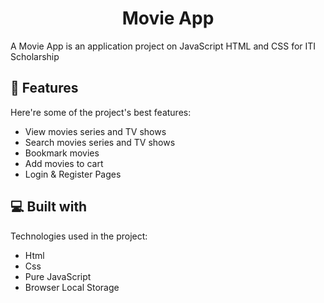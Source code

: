 <h1 align="center" id="title">Movie App</h1>

<p id="description">A Movie App is an application project on JavaScript HTML and CSS for ITI Scholarship</p>

  
<h2>🧐 Features</h2>

Here're some of the project's best features:

*   View movies series and TV shows
*   Search movies series and TV shows
*   Bookmark movies
*   Add movies to cart
*   Login & Register Pages

  
<h2>💻 Built with</h2>

Technologies used in the project:

*   Html
*   Css
*   Pure JavaScript
*   Browser Local Storage
